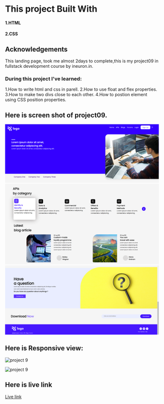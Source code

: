 # This project Built With
#### 1.HTML
#### 2.CSS

## Acknowledgements
This landing page, took me almost 2days to complete,this is my project09 in fullstack development course by ineuron.in.

### During this project I've learned:

1.How to write html and css in parell.
2.How to use float and flex properties.
3.How to make two divs close to each other.
4.How to postion element using CSS position properties.

## Here is screen shot of project09.

![project 9](./screenshot1.png)
![project 9](./screenshot2.png)
![project 9](./screenshot3.png)

## Here is Responsive view:
![project 9](md-rpsv.png)

![project 9](tab-rspv.png)


## Here is live link
[Live link](https://rohini-project09.netlify.app/)